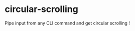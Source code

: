 circular-scrolling
==================

Pipe input from any CLI command and get circular scrolling !
